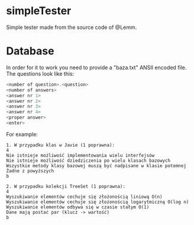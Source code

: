 # simpleTester
Simple tester made from the source code of @Lemm. 

# Database
In order for it to work you need to provide a "baza.txt" ANSII encoded file. 
The questions look like this:
```c#
<number of question>.<question>
<number of answers>
<answer nr 1>
<answer nr 2>
<answer nr 3>
<answer nr 4>
<proper answer>
<enter>
```
For example:
```
1. W przypadku klas w Javie (1 poprawna):
4
Nie istnieje możliwość implementowania wielu interfejsów
Nie istnieje możliwość dziedziczenia po wielu klasach bazowych
Wszystkie metody klasy bazowej muszą być nadpisane w klasie potomnej
Żadne z powyższych
b

2. W przypadku kolekcji TreeSet (1 poprawna):
4
Wyszukiwanie elementów cechuje się złożonością liniową O(n)
Wyszukiwanie elementów cechuje się złożonością logarytmiczną O(log n)
Wyszukiwanie elementów odbywa się w czasie stałym O(1)
Dane mają postać par (klucz -> wartość)
b

```
